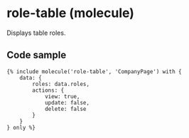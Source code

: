 # role-table (molecule)

Displays table roles.

## Code sample

```
{% include molecule('role-table', 'CompanyPage') with {
    data: {
        roles: data.roles,
        actions: {
            view: true,
            update: false,
            delete: false
        }
    }
} only %}
```
